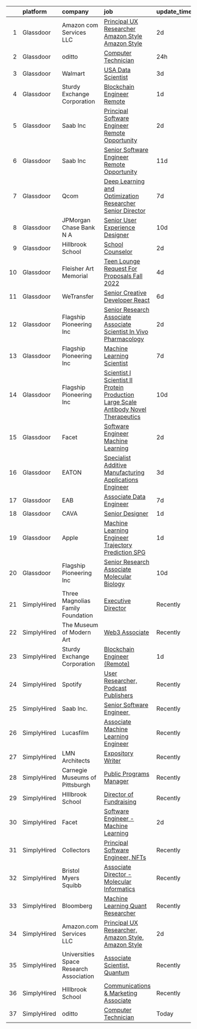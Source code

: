 

|    | platform    | company                                 | job                                                                                                                                                                                                                                                                                                                                                                                                                                                                                                                                                                                                                                                                                                                                                                                                                       | update_time   | location                |
|---:|:------------|:----------------------------------------|:--------------------------------------------------------------------------------------------------------------------------------------------------------------------------------------------------------------------------------------------------------------------------------------------------------------------------------------------------------------------------------------------------------------------------------------------------------------------------------------------------------------------------------------------------------------------------------------------------------------------------------------------------------------------------------------------------------------------------------------------------------------------------------------------------------------------------|:--------------|:------------------------|
|  1 | Glassdoor   | Amazon com Services LLC                 | [Principal UX Researcher  Amazon Style  Amazon Style](https://www.glassdoor.com/partner/jobListing.htm?pos=103&ao=1136043&s=58&guid=00000181758e19caae40841c704b2287&src=GD_JOB_AD&t=SR&vt=w&cs=1_b6cae9ba&cb=1655534656186&jobListingId=1007941226198&jrtk=3-0-1g5qos6fmpvt1801-1g5qos6gbh7hg800-3e73798e804d2d28-)                                                                                                                                                                                                                                                                                                                                                                                                                                                                                                      | 2d            | Seattle, WA             |
|  2 | Glassdoor   | oditto                                  | [Computer Technician](https://www.glassdoor.com/partner/jobListing.htm?pos=101&ao=1110586&s=58&guid=00000181758e19caae40841c704b2287&src=GD_JOB_AD&t=SR&vt=w&ea=1&cs=1_eef1c4c2&cb=1655534656186&jobListingId=1007947523770&jrtk=3-0-1g5qos6fmpvt1801-1g5qos6gbh7hg800-eea9e156cdcbcca5--6NYlbfkN0ATuzukLZvOA7Cxi5gGVTPK8s05ijijAIGQnHXs5Od0X1KBO5MWm9DwsonXxDxQKWAGFWQJKWQFqKBCC6v0_tirCsiPo0Mn9w_BYWSE7d-PAfzbRD2cH2TKRkRErYwBWtFttYAfiF-Xo8JVbU8loc82IOvPWRk5iaiWbpjqAVo8i7hxwB32VnyPzMOEc4ccjDqaTtJuVIT0YXO_QnicwsyvbpxMjWa3Bdugs-1MBMXwWmPbw1MryM0pyXgsvf9kFrKzc6UFx_N7mQWElH3qrNrIqX3nH5QceEirrqsd1LLjxgSlELis7ErHbrSd9JP6jjkWXuQdzxph96lus7Y-qfHccAfle5dmePgNXeQn_scDjX_5s6uLgJa_9WUCZ1fabfRL2y_mOgNriVLSds_rKReGWMBT1Tp__uqfaeaLeIiFzP2Hr9gCBHx6C_103dLdic1nbIARn9ZBGmLjxtOGqxeWwL6qXAfqpFMrHl7iVLSR_f_0x4GbCL7r) | 24h           | Palm Beach, FL          |
|  3 | Glassdoor   | Walmart                                 | [ USA  Data Scientist](https://www.glassdoor.com/partner/jobListing.htm?pos=113&ao=1136043&s=58&guid=00000181758e19caae40841c704b2287&src=GD_JOB_AD&t=SR&vt=w&cs=1_acd58709&cb=1655534656189&jobListingId=1007938867297&jrtk=3-0-1g5qos6fmpvt1801-1g5qos6gbh7hg800-a20ba6b2d7921fa4-)                                                                                                                                                                                                                                                                                                                                                                                                                                                                                                                                     | 3d            | Bentonville, AR         |
|  4 | Glassdoor   | Sturdy Exchange Corporation             | [Blockchain Engineer  Remote ](https://www.glassdoor.com/partner/jobListing.htm?pos=108&ao=1136043&s=58&guid=00000181758e19caae40841c704b2287&src=GD_JOB_AD&t=SR&vt=w&ea=1&cs=1_e5f0882a&cb=1655534656187&jobListingId=1007945004698&jrtk=3-0-1g5qos6fmpvt1801-1g5qos6gbh7hg800-cfbd5654e5418373-)                                                                                                                                                                                                                                                                                                                                                                                                                                                                                                                        | 1d            | Remote                  |
|  5 | Glassdoor   | Saab Inc                                | [Principal Software Engineer   Remote Opportunity  ](https://www.glassdoor.com/partner/jobListing.htm?pos=114&ao=1136043&s=58&guid=00000181758e19caae40841c704b2287&src=GD_JOB_AD&t=SR&vt=w&cs=1_fe6f0f1e&cb=1655534656189&jobListingId=1007942177394&jrtk=3-0-1g5qos6fmpvt1801-1g5qos6gbh7hg800-8cd0c058e658b1e3-)                                                                                                                                                                                                                                                                                                                                                                                                                                                                                                       | 2d            | Rhode Island            |
|  6 | Glassdoor   | Saab Inc                                | [Senior Software Engineer   Remote Opportunity  ](https://www.glassdoor.com/partner/jobListing.htm?pos=120&ao=1136043&s=58&guid=00000181758e19caae40841c704b2287&src=GD_JOB_AD&t=SR&vt=w&cs=1_6e4691d9&cb=1655534656191&jobListingId=1007921658215&jrtk=3-0-1g5qos6fmpvt1801-1g5qos6gbh7hg800-8c57ffd7d20659e3-)                                                                                                                                                                                                                                                                                                                                                                                                                                                                                                          | 11d           | Rhode Island            |
|  7 | Glassdoor   | Qcom                                    | [Deep Learning and Optimization Researcher   Senior Director](https://www.glassdoor.com/partner/jobListing.htm?pos=118&ao=1136043&s=58&guid=00000181758e19caae40841c704b2287&src=GD_JOB_AD&t=SR&vt=w&cs=1_612bf241&cb=1655534656190&jobListingId=1007932394652&jrtk=3-0-1g5qos6fmpvt1801-1g5qos6gbh7hg800-2422b2960e09ee3c-)                                                                                                                                                                                                                                                                                                                                                                                                                                                                                              | 7d            | Santa Clara, CA         |
|  8 | Glassdoor   | JPMorgan Chase Bank  N A                | [Senior User Experience Designer](https://www.glassdoor.com/partner/jobListing.htm?pos=117&ao=1136043&s=58&guid=00000181758e19caae40841c704b2287&src=GD_JOB_AD&t=SR&vt=w&cs=1_00bb450e&cb=1655534656189&jobListingId=1007922581206&jrtk=3-0-1g5qos6fmpvt1801-1g5qos6gbh7hg800-fc2f550faa126bec-)                                                                                                                                                                                                                                                                                                                                                                                                                                                                                                                          | 10d           | Chicago, IL             |
|  9 | Glassdoor   | Hillbrook School                        | [School Counselor](https://www.glassdoor.com/partner/jobListing.htm?pos=107&ao=1136043&s=58&guid=00000181758e19caae40841c704b2287&src=GD_JOB_AD&t=SR&vt=w&cs=1_e95f870b&cb=1655534656187&jobListingId=1007941141566&jrtk=3-0-1g5qos6fmpvt1801-1g5qos6gbh7hg800-5885891beb483b7a-)                                                                                                                                                                                                                                                                                                                                                                                                                                                                                                                                         | 2d            | Los Gatos, CA           |
| 10 | Glassdoor   | Fleisher Art Memorial                   | [Teen Lounge Request For Proposals  Fall 2022](https://www.glassdoor.com/partner/jobListing.htm?pos=109&ao=1136043&s=58&guid=00000181758e19caae40841c704b2287&src=GD_JOB_AD&t=SR&vt=w&cs=1_1edee24a&cb=1655534656187&jobListingId=1007936990220&jrtk=3-0-1g5qos6fmpvt1801-1g5qos6gbh7hg800-7b0154a93d835f49-)                                                                                                                                                                                                                                                                                                                                                                                                                                                                                                             | 4d            | Philadelphia, PA        |
| 11 | Glassdoor   | WeTransfer                              | [Senior Creative Developer   React](https://www.glassdoor.com/partner/jobListing.htm?pos=105&ao=1136043&s=58&guid=00000181758e19caae40841c704b2287&src=GD_JOB_AD&t=SR&vt=w&cs=1_d81c734b&cb=1655534656187&jobListingId=1007932996123&jrtk=3-0-1g5qos6fmpvt1801-1g5qos6gbh7hg800-dfe1bee0c074c5cb-)                                                                                                                                                                                                                                                                                                                                                                                                                                                                                                                        | 6d            | New York, NY            |
| 12 | Glassdoor   | Flagship Pioneering  Inc                | [Senior Research Associate  Associate Scientist  In Vivo Pharmacology](https://www.glassdoor.com/partner/jobListing.htm?pos=116&ao=1136043&s=58&guid=00000181758e19caae40841c704b2287&src=GD_JOB_AD&t=SR&vt=w&ea=1&cs=1_7e482009&cb=1655534656189&jobListingId=1007942804290&jrtk=3-0-1g5qos6fmpvt1801-1g5qos6gbh7hg800-f1f39d0a212a4ade-)                                                                                                                                                                                                                                                                                                                                                                                                                                                                                | 2d            | Boston, MA              |
| 13 | Glassdoor   | Flagship Pioneering  Inc                | [Machine Learning Scientist](https://www.glassdoor.com/partner/jobListing.htm?pos=102&ao=1136043&s=58&guid=00000181758e19caae40841c704b2287&src=GD_JOB_AD&t=SR&vt=w&cs=1_6413552e&cb=1655534656186&jobListingId=1007931814750&jrtk=3-0-1g5qos6fmpvt1801-1g5qos6gbh7hg800-b8395492233b4de9-)                                                                                                                                                                                                                                                                                                                                                                                                                                                                                                                               | 7d            | Cambridge, MA           |
| 14 | Glassdoor   | Flagship Pioneering  Inc                | [Scientist I Scientist II  Protein Production Large Scale Antibody  Novel Therapeutics](https://www.glassdoor.com/partner/jobListing.htm?pos=110&ao=1136043&s=58&guid=00000181758e19caae40841c704b2287&src=GD_JOB_AD&t=SR&vt=w&ea=1&cs=1_4b02a351&cb=1655534656187&jobListingId=1007924118352&jrtk=3-0-1g5qos6fmpvt1801-1g5qos6gbh7hg800-af24b43eba3540fb-)                                                                                                                                                                                                                                                                                                                                                                                                                                                               | 10d           | Boston, MA              |
| 15 | Glassdoor   | Facet                                   | [Software Engineer   Machine Learning](https://www.glassdoor.com/partner/jobListing.htm?pos=104&ao=1136043&s=58&guid=00000181758e19caae40841c704b2287&src=GD_JOB_AD&t=SR&vt=w&ea=1&cs=1_af93936f&cb=1655534656187&jobListingId=1007942852875&jrtk=3-0-1g5qos6fmpvt1801-1g5qos6gbh7hg800-d72e5880989bd4aa-)                                                                                                                                                                                                                                                                                                                                                                                                                                                                                                                | 2d            | San Francisco, CA       |
| 16 | Glassdoor   | EATON                                   | [Specialist   Additive Manufacturing Applications Engineer](https://www.glassdoor.com/partner/jobListing.htm?pos=111&ao=1136043&s=58&guid=00000181758e19caae40841c704b2287&src=GD_JOB_AD&t=SR&vt=w&cs=1_de077ec5&cb=1655534656187&jobListingId=1007939776388&jrtk=3-0-1g5qos6fmpvt1801-1g5qos6gbh7hg800-9bbfb668a3ac93a3-)                                                                                                                                                                                                                                                                                                                                                                                                                                                                                                | 3d            | Southfield, MI          |
| 17 | Glassdoor   | EAB                                     | [Associate Data Engineer](https://www.glassdoor.com/partner/jobListing.htm?pos=112&ao=1136043&s=58&guid=00000181758e19caae40841c704b2287&src=GD_JOB_AD&t=SR&vt=w&cs=1_95a39d49&cb=1655534656187&jobListingId=1007931687344&jrtk=3-0-1g5qos6fmpvt1801-1g5qos6gbh7hg800-1cee470797581f62-)                                                                                                                                                                                                                                                                                                                                                                                                                                                                                                                                  | 7d            | Remote                  |
| 18 | Glassdoor   | CAVA                                    | [Senior Designer](https://www.glassdoor.com/partner/jobListing.htm?pos=119&ao=1136043&s=58&guid=00000181758e19caae40841c704b2287&src=GD_JOB_AD&t=SR&vt=w&ea=1&cs=1_be71718a&cb=1655534656190&jobListingId=1007944902623&jrtk=3-0-1g5qos6fmpvt1801-1g5qos6gbh7hg800-744f6dfd7be7bed9-)                                                                                                                                                                                                                                                                                                                                                                                                                                                                                                                                     | 1d            | Boston, MA              |
| 19 | Glassdoor   | Apple                                   | [Machine Learning Engineer  Trajectory Prediction   SPG](https://www.glassdoor.com/partner/jobListing.htm?pos=106&ao=1136043&s=58&guid=00000181758e19caae40841c704b2287&src=GD_JOB_AD&t=SR&vt=w&cs=1_1242b5df&cb=1655534656187&jobListingId=1007946355931&jrtk=3-0-1g5qos6fmpvt1801-1g5qos6gbh7hg800-19d0a7c161b66306-)                                                                                                                                                                                                                                                                                                                                                                                                                                                                                                   | 1d            | Cupertino, CA           |
| 20 | Glassdoor   | Flagship Pioneering  Inc                | [Senior Research Associate  Molecular Biology](https://www.glassdoor.com/partner/jobListing.htm?pos=115&ao=1136043&s=58&guid=00000181758e19caae40841c704b2287&src=GD_JOB_AD&t=SR&vt=w&cs=1_a255527c&cb=1655534656189&jobListingId=1007923907731&jrtk=3-0-1g5qos6fmpvt1801-1g5qos6gbh7hg800-8c9b8833c29e8013-)                                                                                                                                                                                                                                                                                                                                                                                                                                                                                                             | 10d           | Boston, MA              |
| 21 | SimplyHired | Three Magnolias Family Foundation       | [Executive Director](https://www.simplyhired.com/job/gGMorASM8LHGRSDG59aHHMqPryAtWOTnyDgul9fDhOwIkjyCB2VQ2Q?q=generative+art)                                                                                                                                                                                                                                                                                                                                                                                                                                                                                                                                                                                                                                                                                             | Recently      | Chattahoochee Hills, GA |
| 22 | SimplyHired | The Museum of Modern Art                | [Web3 Associate](https://www.simplyhired.com/job/YuKI2tqG1D95R1pZjD5X4TDL5EorwMNgW-VnZr6KMSpp97UaGBSgSg?q=generative+art)                                                                                                                                                                                                                                                                                                                                                                                                                                                                                                                                                                                                                                                                                                 | Recently      | New York, NY            |
| 23 | SimplyHired | Sturdy Exchange Corporation             | [Blockchain Engineer (Remote)](https://www.simplyhired.com/job/3BwqJPIdK7E5l0x4vve269i55q-fYQUee5Yc2Im0XNmUQOBc7_Va4A?q=generative+art)                                                                                                                                                                                                                                                                                                                                                                                                                                                                                                                                                                                                                                                                                   | 1d            | Remote                  |
| 24 | SimplyHired | Spotify                                 | [User Researcher, Podcast Publishers](https://www.simplyhired.com/job/EzVMIseMCZYSeAe8tUzdjtWjHJ-Wvq5BdgEd8_u_SRAJIPadQ5NJFw?q=generative+art)                                                                                                                                                                                                                                                                                                                                                                                                                                                                                                                                                                                                                                                                            | Recently      | New York, NY            |
| 25 | SimplyHired | Saab Inc.                               | [Senior Software Engineer ﻿](https://www.simplyhired.com/job/XGxxSbi_pQmghBTdNfKG3BCaBxwKkfnYwjhpRjm-rIVPcxLAmzaDCg?q=generative+art)                                                                                                                                                                                                                                                                                                                                                                                                                                                                                                                                                                                                                                                                                     | Recently      | Remote                  |
| 26 | SimplyHired | Lucasfilm                               | [Associate Machine Learning Engineer](https://www.simplyhired.com/job/XJTtzorP-cvC9W-T4C3Nbsj0BMgIlQp6ZwvKdhPLZqUll3uPYTuIAQ?q=generative+art)                                                                                                                                                                                                                                                                                                                                                                                                                                                                                                                                                                                                                                                                            | Recently      | San Francisco, CA       |
| 27 | SimplyHired | LMN Architects                          | [Expository Writer](https://www.simplyhired.com/job/a1jHGaTK1gJYKn2USiy4Z1z-YO3dfrYKeCKY8Ot2iF1c9vsuvud1aw?q=generative+art)                                                                                                                                                                                                                                                                                                                                                                                                                                                                                                                                                                                                                                                                                              | Recently      | Seattle, WA             |
| 28 | SimplyHired | Carnegie Museums of Pittsburgh          | [Public Programs Manager](https://www.simplyhired.com/job/rQF1LoeM8u6vDS4VVCsI7G01TKx5Brvg2PmHhYY2isCKOHmxvrvkWA?q=generative+art)                                                                                                                                                                                                                                                                                                                                                                                                                                                                                                                                                                                                                                                                                        | Recently      | Pittsburgh, PA          |
| 29 | SimplyHired | HIllbrook School                        | [Director of Fundraising](https://www.simplyhired.com/job/ENKUisqEPyXa1cUA81a4-YhdtzebfyE0gA8nVSY6VQ4HA2qzcaOKGg?q=generative+art)                                                                                                                                                                                                                                                                                                                                                                                                                                                                                                                                                                                                                                                                                        | Recently      | Los Gatos, CA           |
| 30 | SimplyHired | Facet                                   | [Software Engineer - Machine Learning](https://www.simplyhired.com/job/rRl7LpYqGiIowLAwzbrNzMgXtXTFbKgtp-z9fo66PKEqX4Q6nYlO_w?q=generative+art)                                                                                                                                                                                                                                                                                                                                                                                                                                                                                                                                                                                                                                                                           | 2d            | San Francisco, CA       |
| 31 | SimplyHired | Collectors                              | [Principal Software Engineer, NFTs](https://www.simplyhired.com/job/hEcR9YzX31LhT2wjnbH9imB6eB9jQRVa1313fWKIIT1XrLUZEpUlGg?q=generative+art)                                                                                                                                                                                                                                                                                                                                                                                                                                                                                                                                                                                                                                                                              | Recently      | Santa Ana, CA           |
| 32 | SimplyHired | Bristol Myers Squibb                    | [Associate Director - Molecular Informatics](https://www.simplyhired.com/job/6LUET-00J9FC82jcNozqbzcnMlTzIUjvX0PgAVt3914OdorFX8oQvA?q=generative+art)                                                                                                                                                                                                                                                                                                                                                                                                                                                                                                                                                                                                                                                                     | Recently      | Cambridge, MA           |
| 33 | SimplyHired | Bloomberg                               | [Machine Learning Quant Researcher](https://www.simplyhired.com/job/VPoBWZeqtsL_I-8lUeUVH-XyL3kFT6mMxT20wo9--CNiv9Uav37p5Q?q=generative+art)                                                                                                                                                                                                                                                                                                                                                                                                                                                                                                                                                                                                                                                                              | Recently      | New York, NY            |
| 34 | SimplyHired | Amazon.com Services LLC                 | [Principal UX Researcher, Amazon Style, Amazon Style](https://www.simplyhired.com/job/ROlaZBYdIXjQO04byceeejZgcYZuj8LZiJeatqKEd8z3OfcZJUjlyw?q=generative+art)                                                                                                                                                                                                                                                                                                                                                                                                                                                                                                                                                                                                                                                            | 2d            | Seattle, WA             |
| 35 | SimplyHired | Universities Space Research Association | [Associate Scientist, Quantum](https://www.simplyhired.com/job/A_kNwmPauICIfo5Qu5V7PVE0zdmhMpn6G33lWYk4RtzR6S2AfVqQ5A?q=generative+art)                                                                                                                                                                                                                                                                                                                                                                                                                                                                                                                                                                                                                                                                                   | Recently      | Mountain View, CA       |
| 36 | SimplyHired | HIllbrook School                        | [Communications & Marketing Associate](https://www.simplyhired.com/job/2MBebvIOj_Hp5gq3FFNayjvwoxn4Pb440_8DT_CXG_1WV2F-P3BN4Q?q=generative+art)                                                                                                                                                                                                                                                                                                                                                                                                                                                                                                                                                                                                                                                                           | Recently      | Los Gatos, CA           |
| 37 | SimplyHired | oditto                                  | [Computer Technician](https://www.simplyhired.com/job/TsUAr3Q_z-HdQW4xa17i6KdqF4cLnyajMwOU7grs5LICDiWXyDx2eA?q=generative+art)                                                                                                                                                                                                                                                                                                                                                                                                                                                                                                                                                                                                                                                                                            | Today         | Palm Beach, FL          |